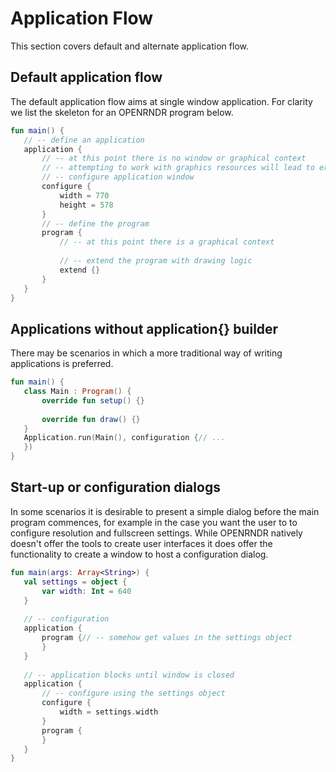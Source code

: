  
 # Application Flow 
 
 This section covers default and alternate application flow. 
 
 ## Default application flow 
 
 The default application flow aims at single window application. For clarity we list the skeleton for an OPENRNDR
program below. 
 
 ```kotlin
fun main() {
    // -- define an application
    application {
        // -- at this point there is no window or graphical context
        // -- attempting to work with graphics resources will lead to errors
        // -- configure application window
        configure {
            width = 770
            height = 578
        }
        // -- define the program
        program {
            // -- at this point there is a graphical context
            
            // -- extend the program with drawing logic
            extend {}
        }
    }
}
``` 
 
 ## Applications without application{} builder

There may be scenarios in which a more traditional way of writing applications is preferred.    
 
 ```kotlin
fun main() {
    class Main : Program() {
        override fun setup() {}
        
        override fun draw() {}
    }
    Application.run(Main(), configuration {// ...
    })
}
``` 
 
 ## Start-up or configuration dialogs

In some scenarios it is desirable to present a simple dialog before the main program commences, for example in the case you
want the user to to configure resolution and fullscreen settings. While OPENRNDR natively doesn't offer the tools to create user interfaces it does offer the functionality to create a window to host a configuration dialog. 
 
 ```kotlin
fun main(args: Array<String>) {
    val settings = object {
        var width: Int = 640
    }
    
    // -- configuration
    application {
        program {// -- somehow get values in the settings object
        }
    }
    
    // -- application blocks until window is closed
    application {
        // -- configure using the settings object
        configure {
            width = settings.width
        }
        program {
        }
    }
}
``` 
